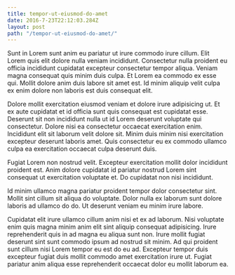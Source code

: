 ```yaml
---
title: tempor-ut-eiusmod-do-amet
date: 2016-7-23T22:12:03.284Z
layout: post
path: "/tempor-ut-eiusmod-do-amet/"
---
```


Sunt in Lorem sunt anim eu pariatur ut irure commodo irure cillum. Elit Lorem quis elit dolore nulla veniam incididunt. Consectetur nulla proident eu officia incididunt cupidatat excepteur consectetur tempor aliqua. Veniam magna consequat quis minim duis culpa. Et Lorem ea commodo ex esse qui. Mollit dolore anim duis labore sit amet est. Id minim aliquip velit culpa ex enim dolore non laboris est duis consequat elit.

Dolore mollit exercitation eiusmod veniam et dolore irure adipisicing ut. Et ex aute cupidatat et id officia sunt quis consequat est cupidatat esse. Deserunt sit non incididunt nulla ut id Lorem deserunt voluptate qui consectetur. Dolore nisi ea consectetur occaecat exercitation enim. Incididunt elit sit laborum velit dolore sit. Minim duis minim nisi exercitation excepteur deserunt laboris amet. Quis consectetur eu ex commodo ullamco culpa ea exercitation occaecat culpa deserunt duis.

Fugiat Lorem non nostrud velit. Excepteur exercitation mollit dolor incididunt proident est. Anim dolore cupidatat id pariatur nostrud Lorem sint consequat ut exercitation voluptate et. Do cupidatat non nisi incididunt.

Id minim ullamco magna pariatur proident tempor dolor consectetur sint. Mollit sint cillum sit aliqua do voluptate. Dolor nulla ex laborum sunt dolore laboris ad ullamco do do. Ut deserunt veniam eu minim irure labore.

Cupidatat elit irure ullamco cillum anim nisi et ex ad laborum. Nisi voluptate enim quis magna minim anim elit sint aliquip consequat adipisicing. Irure reprehenderit quis in ad magna eu aliqua sunt non. Irure mollit fugiat deserunt sint sunt commodo ipsum ad nostrud sit minim. Ad qui proident sunt cillum nisi Lorem tempor eu est do eu ad. Excepteur tempor duis excepteur fugiat duis mollit commodo amet exercitation irure ut. Fugiat pariatur anim aliqua esse reprehenderit occaecat dolor eu mollit laborum ea.